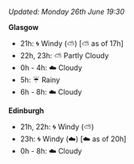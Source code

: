 *Updated: Monday 26th June 19:30*

**Glasgow**

* 21h: :cyclone: Windy (:partly_sunny:) [:partly_sunny: as of 17h]
* 22h, 23h: :partly_sunny: Partly Cloudy
* 0h - 4h: :cloud: Cloudy
* 5h: :umbrella: Rainy
* 6h - 8h: :cloud: Cloudy

**Edinburgh**

* 21h, 22h: :cyclone: Windy (:partly_sunny:)
* 23h: :cyclone: Windy (:cloud:) [:cloud: as of 20h]
* 0h - 8h: :cloud: Cloudy
